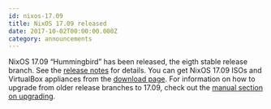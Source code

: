 ```yaml
---
id: nixos-17.09
title: NixOS 17.09 released
date: 2017-10-02T00:00:00.000Z
category: announcements
---
```


NixOS 17.09 “Hummingbird” has been released, the eigth stable release branch. See the [release notes](/manual/nixos/stable/release-notes.html#sec-release-17.09) for details. You can get NixOS 17.09 ISOs and VirtualBox appliances from the [download page](/download). For information on how to upgrade from older release branches to 17.09, check out the [manual section on upgrading](/manual/nixos/stable/index.html#sec-upgrading).
